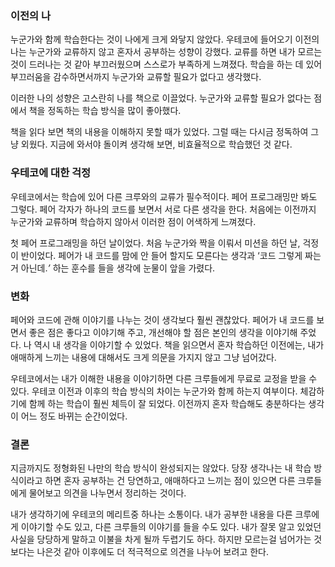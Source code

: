 ### 이전의 나

누군가와 함께 학습한다는 것이 나에게 크게 와닿지 않았다. 우테코에 들어오기 이전의 나는 누군가와 교류하지 않고 혼자서 공부하는 성향이 강했다. 교류를 하면 내가 모르는 것이 드러나는 것 같아 부끄러웠으며 스스로가 부족하게 느껴졌다. 학습을 하는 데 있어 부끄러움을 감수하면서까지 누군가와 교류할 필요가 없다고 생각했다. 

이러한 나의 성향은 고스란히 나를 책으로 이끌었다. 누군가와 교류할 필요가 없다는 점에서 책을 정독하는 학습 방식을 많이 좋아했다. 

책을 읽다 보면 책의 내용을 이해하지 못할 때가 있었다. 그럴 때는 다시금 정독하여 그냥 외웠다. 지금에 와서야 돌이켜 생각해 보면, 비효율적으로 학습했던 것 같다.  

### 우테코에 대한 걱정

우테코에서는 학습에 있어 다른 크루와의 교류가 필수적이다. 페어 프로그래밍만 봐도 그렇다. 페어 각자가 하나의 코드를 보면서 서로 다른 생각을 한다. 처음에는 이전까지 누군가와 교류하며 학습하지 않아서 이러한 점이 어색하게 느껴졌다.

첫 페어 프로그래밍을 하던 날이었다. 처음 누군가와 짝을 이뤄서 미션을 하던 날, 걱정이 반이었다. 페어가 내 코드를 맘에 안 들어 할지도 모른다는 생각과 ‘코드 그렇게 짜는거 아닌데.*’* 하는 훈수를 들을 생각에 눈물이 앞을 가렸다.

### 변화

페어와 코드에 관해 이야기를 나누는 것이 생각보다 훨씬 괜찮았다. 페어가 내 코드를 보면서 좋은 점은 좋다고 이야기해 주고, 개선해야 할 점은 본인의 생각을 이야기해 주었다. 나 역시 내 생각을 이야기할 수 있었다. 책을 읽으면서 혼자 학습하던 이전에는, 내가 애매하게 느끼는 내용에 대해서도 크게 의문을 가지지 않고 그냥 넘어갔다. 

우테코에서는 내가 이해한 내용을 이야기하면 다른 크루들에게 무료로 교정을 받을 수 있다. 우테코 이전과 이후의 학습 방식의 차이는 누군가와 함께 하는지 여부이다. 체감하기에 함께 하는 학습이 훨씬 체득이 잘 되었다. 이전까지 혼자 학습해도 충분하다는 생각이 어느 정도 바뀌는 순간이었다.

### 결론

지금까지도 정형화된 나만의 학습 방식이 완성되지는 않았다. 당장 생각나는 내 학습 방식이라고 하면 혼자 공부하는 건 당연하고, 애매하다고 느끼는 점이 있으면 다른 크루들에게 물어보고 의견을 나누면서 정리하는 것이다. 

내가 생각하기에 우테코의 메리트중 하나는 소통이다. 내가 공부한 내용을 다른 크루에게 이야기할 수도 있고, 다른 크루들의 이야기를 들을 수도 있다. 내가 잘못 알고 있었던 사실을 당당하게 말하고 이불을 차게 될까 두렵기도 하다. 하지만 모르는걸 넘어가는 것 보다는 나은것 같아 이후에도 더 적극적으로 의견을 나누어 보려고 한다.
